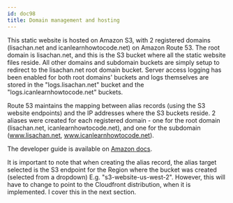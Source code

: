 ```yaml
---
id: doc98
title: Domain management and hosting
---
```


This static website is hosted on Amazon S3, with 2 registered domains (lisachan.net and icanlearnhowtocode.net) on Amazon Route 53. The root domain is lisachan.net, and this is the S3 bucket where all the static website files reside. All other domains and subdomain buckets are simply setup to redirect to the lisachan.net root domain bucket. Server access logging has been enabled for both root domains' buckets and logs themselves are stored in the "logs.lisachan.net" bucket and the "logs.icanlearnhowtocode.net" buckets.  

Route 53 maintains the mapping between alias records (using the S3 website endpoints) and the IP addresses where the S3 buckets reside. 2 aliases were created for each registered domain - one for the root domain (lisachan.net, icanlearnhowtocode.net), and one for the subdomain (www.lisachan.net, www.icanlearnhowtocode.net). 

The developer guide is available on [Amazon docs](https://docs.aws.amazon.com/AmazonS3/latest/dev/website-hosting-custom-domain-walkthrough.html). 

It is important to note that when creating the alias record, the alias target selected is the S3 endpoint for the Region where the bucket was created (selected from a dropdown) E.g. "s3-website-us-west-2". However, this will have to change to point to the Cloudfront distribution, when it is implemented. I cover this in the next section. 
